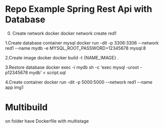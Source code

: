 # Repo Example Spring Rest Api with Database 

0. Create network docker
docker network create red1

1.Create database container mysql
docker run -dit -p 3306:3306 --network red1  --name mydb -e MYSQL_ROOT_PASSWORD=12345678 mysql:8

2.Create image docker
docker build -t {NAME_IMAGE} . 

3.Restore database
docker exec -i mydb sh -c 'exec mysql -uroot -p12345678 mydb' < script.sql

4.Create container
docker run -dit -p 5000:5000 --network red1  --name app img1

# Multibuild

on folder have Dockerfile with multistage
